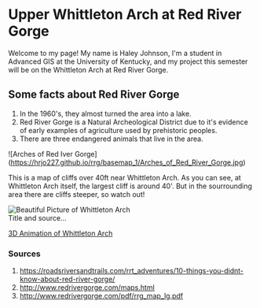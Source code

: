 <!-- Heading 1 -->
# Upper Whittleton Arch at Red River Gorge
<!-- Nice research 😀 -->

<!-- First paragraph -->
Welcome to my page! My name is Haley Johnson, I'm a student in Advanced GIS at the University of Kentucky, and my project this semester will be on the Whittleton Arch at Red River Gorge. 

<!-- Heading 2 -->
## Some facts about Red River Gorge

<!-- Ordered list -->
1. In the 1960's, they almost turned the area into a lake.
2. Red River Gorge is a Natural Archeological District due to it's evidence of early examples of agriculture used by prehistoric peoples.
3. There are three endangered animals that live in the area. <!-- Tell me more! Which ones? -->

<!-- Link to web page -->
![Arches of Red Iver Gorge] (https://hrjo227.github.io/rrg/basemap_1/Arches_of_Red_River_Gorge.jpg)

This is a map of cliffs over 40ft near Whittleton Arch. As you can see, at Whittleton Arch itself, the largest cliff is around 40'. But in the sourrounding area there are cliffs steeper, so watch out!
<!-- Display PNG image from a different server. Notice the exclamation mark ! -->
![Beautiful Picture of Whittleton Arch](https://i1.wp.com/slucherville.com/wp-content/uploads/2017/02/Whittleton-Arch.jpg?fit=710%2C473)    
Title and source...

[3D Animation of Whittleton Arch](https://youtu.be/0loMpPSWhsk)

<!-- 
    This is a comment. The above line grabs a PNG from a URL and will display it as an image. The "Become Happy" text inside the brackets is called an Alt property and is used in case the image is corrupted or for browsers that don't display images (they exist). 
-->

<!-- Heading 3 -->
### Sources
1. https://roadsriversandtrails.com/rrt_adventures/10-things-you-didnt-know-about-red-river-gorge/
2. http://www.redrivergorge.com/maps.html
3. http://www.redrivergorge.com/pdf/rrg_map_lg.pdf
